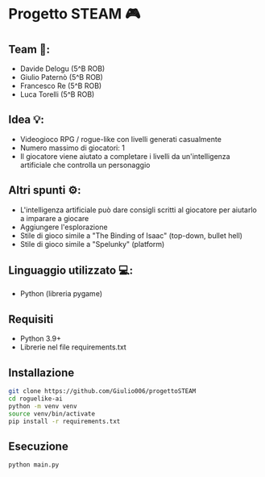 # Progetto STEAM 🎮

## Team 👥:
- Davide Delogu (5^B ROB)
- Giulio Paternò (5^B ROB)
- Francesco Re (5^B ROB)
- Luca Torelli (5^B ROB)

## Idea 💡:
- Videogioco RPG / rogue-like con livelli generati casualmente
- Numero massimo di giocatori: 1
- Il giocatore viene aiutato a completare i livelli da un'intelligenza artificiale che controlla un personaggio

## Altri spunti ⚙️:
- L'intelligenza artificiale può dare consigli scritti al giocatore per aiutarlo a imparare a giocare
- Aggiungere l'esplorazione
- Stile di gioco simile a "The Binding of Isaac" (top-down, bullet hell)
- Stile di gioco simile a "Spelunky" (platform)

## Linguaggio utilizzato 💻:
- Python (libreria pygame)

## Requisiti
- Python 3.9+
- Librerie nel file requirements.txt

## Installazione
```bash
git clone https://github.com/Giulio006/progettoSTEAM
cd roguelike-ai
python -m venv venv
source venv/bin/activate
pip install -r requirements.txt
```

## Esecuzione
```bash
python main.py
```

